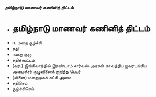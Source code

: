 **தமிழ்நாடு மாணவர் கணினித் திட்டம்**
- # தமிழ்நாடு மாணவர் கணினித் திட்டம்
- n. மறை சூழ்ச்சி
- சதி
- மறை குழு
- சதிக்கூட்டம்
- (வர.) இங்கிலாந்தில் இரண்டாம் சார்லஸ் அரசன் காலத்திய ஐவரடங்கிய அமைச்சர் குழுவினைக் குறித்த பெயர்
- (வினை) மறைமுகக் கட்சி அமை
- சதிசெய்
- சூழ்ச்சிசெய்.

